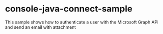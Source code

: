 # console-java-connect-sample
This sample shows how to authenticate a user with the Microsoft Graph API and send an email with attachment
